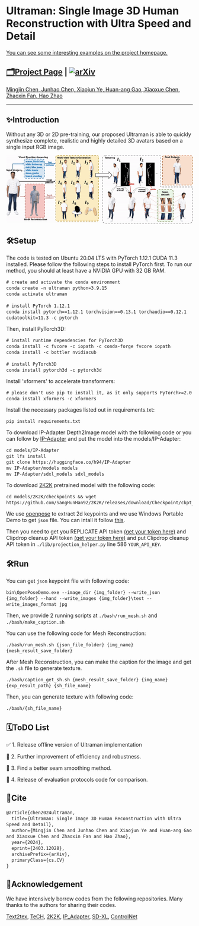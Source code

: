 # Ultraman: Single Image 3D Human Reconstruction with Ultra Speed and Detail

[You can see some interesting examples on the project homepage.](https://air-discover.github.io/Ultraman/)


## [🗂Project Page](https://air-discover.github.io/Ultraman/) | [![arXiv](https://img.shields.io/badge/arXiv-2403.12028-b31b1b.svg?style=flat-square)](https://arxiv.org/abs/2403.12028)

<a href="https://github.com/tomorrow1238" target="_blank">Mingjin Chen, </a>
<a href="https://scholar.google.com/citations?hl=en&user=uVMnzPMAAAAJ" target="_blank">Junhao Chen, </a>
<a href="https://scholar.google.com/citations?user=BKMYsm4AAAAJ&hl=en" target="_blank">Xiaojun Ye, </a>
<a href="https://scholar.google.com/citations?hl=en&user=WvbKfLgAAAAJ" target="_blank">Huan-ang Gao, </a>
<a href="https://scholar.google.com/citations?hl=en&user=_tz64W0AAAAJ" target="_blank">Xiaoxue Chen, </a>
<a href="https://scholar.google.com/citations?user=JHvyYDQAAAAJ" target="_blank">Zhaoxin Fan, </a>
<a href="https://scholar.google.com/citations?hl=en&user=ygQznUQAAAAJ" target="_blank">Hao Zhao </a>

---
## ✨Introduction
Without any 3D or 2D pre-training, our proposed Ultraman is able to quickly synthesize complete, realistic and highly detailed 3D avatars based on a single input RGB image.

![ultraman](./page/ultraman.gif)

## 🛠Setup
The code is tested on Ubuntu 20.04 LTS with PyTorch 1.12.1 CUDA 11.3 installed. Please follow the following steps to install PyTorch first. To run our method, you should at least have a NVIDIA GPU with 32 GB RAM.

```
# create and activate the conda environment
conda create -n ultraman python=3.9.15
conda activate ultraman

# install PyTorch 1.12.1
conda install pytorch==1.12.1 torchvision==0.13.1 torchaudio==0.12.1 cudatoolkit=11.3 -c pytorch
```

Then, install PyTorch3D:
```
# install runtime dependencies for PyTorch3D
conda install -c fvcore -c iopath -c conda-forge fvcore iopath
conda install -c bottler nvidiacub

# install PyTorch3D
conda install pytorch3d -c pytorch3d
```

Install 'xformers' to accelerate transformers:
```
# please don't use pip to install it, as it only supports PyTorch>=2.0
conda install xformers -c xformers
```

Install the necessary packages listed out in requirements.txt:
```
pip install requirements.txt
```

To download IP-Adapter Depth2Image model with the following code or you can follow by [IP-Adapter](https://github.com/tencent-ailab/IP-Adapter) and put the model into the models/IP-Adapter:
```
cd models/IP-Adapter
git lfs install
git clone https://huggingface.co/h94/IP-Adapter
mv IP-Adapter/models models
mv IP-Adapter/sdxl_models sdxl_models
```

To download [2K2K](https://github.com/SangHunHan92/2K2K) pretrained model with the following code:
```
cd models/2K2K/checkpoints && wget https://github.com/SangHunHan92/2K2K/releases/download/Checkpoint/ckpt_bg_mask.pth.tar
```

We use [openpose](https://github.com/CMU-Perceptual-Computing-Lab/openpose) to extract 2d keypoints and we use Windows Portable Demo to get `json` file. You can intall it follow [this](https://github.com/CMU-Perceptual-Computing-Lab/openpose/blob/master/doc/01_demo.md).

Then you need to get you REPLICATE API token [(get your token here)](https://replicate.com/signin?next=/account/api-tokens) and Clipdrop cleanup API token [(get your token here)](https://clipdrop.co/apis) and put Clipdrop cleanup API token in `./lib/projection_helper.py` line 586 `YOUR_API_KEY`.

## 🛠Run
You can get `json` keypoint file with following code:
```
bin\OpenPoseDemo.exe --image_dir {img_folder} --write_json {img_folder} --hand --write_images {img_folder}\test --write_images_format jpg
```

Then, we provide 2 running scripts at `./bash/run_mesh.sh` and `./bash/make_caption.sh`

You can use the following code for Mesh Reconstruction:
```
./bash/run_mesh.sh {json_file_folder} {img_name} {mesh_result_save_folder}
```

After Mesh Reconstruction, you can make the caption for the image and get the `.sh` file to generate texture.
```
./bash/caption_get_sh.sh {mesh_result_save_folder} {img_name} {exp_result_path} {sh_file_name}
```

Then, you can generate texture with following code:
```
./bash/{sh_file_name}
```

## 🗓ToDO List
<!-- ✅ -->
✅ 1. Release offline version of Ultraman implementation

🔘 2. Further improvement of efficiency and robustness.

🔘 3. Find a better seam smoothing method.

🔘 4. Release of evaluation protocols code for comparison.


## 📜Cite
```
@article{chen2024ultraman,
  title={Ultraman: Single Image 3D Human Reconstruction with Ultra Speed and Detail}, 
  author={Mingjin Chen and Junhao Chen and Xiaojun Ye and Huan-ang Gao and Xiaoxue Chen and Zhaoxin Fan and Hao Zhao},
  year={2024},
  eprint={2403.12028},
  archivePrefix={arXiv},
  primaryClass={cs.CV}
}
```

## 🧰Acknowledgement
We have intensively borrow codes from the following repositories. Many thanks to the authors for sharing their codes.

[Text2tex](https://github.com/daveredrum/Text2Tex),
[TeCH](https://github.com/huangyangyi/TeCH),
[2K2K](https://github.com/SangHunHan92/2K2K),
[IP_Adapter](https://github.com/tencent-ailab/IP-Adapter),
[SD-XL](https://huggingface.co/docs/diffusers/en/using-diffusers/sdxl),
[ControlNet](https://github.com/lllyasviel/ControlNet)


